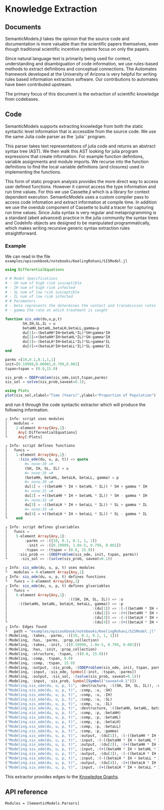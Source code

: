 # Knowledge Extraction 

## Documents

SemanticModels.jl takes the opinion that the source code and documentation is more valuable than the scientific papers
themselves, even though traditional scientific incentive systems focus on only the papers.

Since natural language text is primarily being used for context, understanding and disambiguation of code information,
we use rules-based methods to extract definitions and conceptual connections. The Automates framework developed at the
University of Arizona is very helpful for writing rules based information extraction software. Our contributions to
automates have been contributed upstream.

The primary focus of this document is the extraction of scientific knowledge from codebases.

## Code

SemanticModels supports extracting knowledge from both the static syntactic level information that is accessible from
the source code. We use the same Julia code parser as the `julia`` program.

This parser takes text representations of julia code and returns an abstract syntax tree (AST).
We then walk this AST looking for julia program expressions that create information. For example function definitons,
variable assignments and module imports. We recurse into the function definitions to find the local variable definitions
(and closures) used in implementing the functions. 

This form of static program analysis provides the more direct way to access user defined functions. However it cannot
access the type information and run time values. For this we use Cassette.jl which is a library for context dependent
execution. SemanticModels uses a custom compiler pass to access code infomation and extract information at compile time.
In addition we use the overdub component of Cassette to build a tracer for capturing run time values. Since Julia syntax
is very regular and metaprogramming is a standard (abeit advanced) practice in the julia community the syntax trees and
CodeInfo objects are designed to be manipulated programmatically, which makes writing recursive generic syntax
extraction rules straightforward.

### Example

We can read in the file `examples/epicookbook/notebooks/KeelingRohani/SISModel.jl`

```julia
using DifferentialEquations

# # Model Specifications
# - SH num of high risk susceptible
# - IH num of high risk infected 
# - SL num of low risk susceptible
# - IL num of low risk infected
# # Parameters
# - beta represents the determines the contact and transmission rates
# - gamma the rate at which treatment is sought

function sis_ode(du,u,p,t)
        SH,IH,SL,IL = u
        betaHH,betaHL,betaLH,betaLL,gamma=p
        du[1]=-(betaHH*IH+betaHL*IL)*SH+gamma*IH
        du[2]=+(betaHH*IH+betaHL*IL)*SH-gamma*IH
        du[3]=-(betaLH*IH+betaLL*IL)*SL+gamma*IL
        du[4]=+(betaLH*IH+betaLL*IL)*SL-gamma*IL
end

parms =[10,0.1,0.1,1,1]
init=[0.19999,0.00001,0.799,0.001]
tspan=tspan = (0.0,15.0)

sis_prob = ODEProblem(sis_ode,init,tspan,parms)
sis_sol = solve(sis_prob,saveat=0.1);

using Plots
plot(sis_sol,xlabel="Time (Years)",ylabel="Proportion of Population")
```

and run it through the code syntactic extractor which will produce the following information.


```julia
┌ Info: script uses modules
│   modules =
│    2-element Array{Any,1}:
│     Any[:DifferentialEquations]
└     Any[:Plots]

┌ Info: script defines functions
│   funcs =
│    1-element Array{Any,1}:
│     :(sis_ode(du, u, p, t)) => quote
│        #= none:28 =#
│        (SH, IH, SL, IL) = u
│        #= none:29 =#
│        (betaHH, betaHL, betaLH, betaLL, gamma) = p
│        #= none:30 =#
│        du[1] = -((betaHH * IH + betaHL * IL)) * SH + gamma * IH
│        #= none:31 =#
│        du[2] = +((betaHH * IH + betaHL * IL)) * SH - gamma * IH
│        #= none:32 =#
│        du[3] = -((betaLH * IH + betaLL * IL)) * SL + gamma * IL
│        #= none:33 =#
│        du[4] = +((betaLH * IH + betaLL * IL)) * SL - gamma * IL
└    end

┌ Info: script defines glvariables
│   funcs =
│    5-element Array{Any,1}:
│        :parms => :([10, 0.1, 0.1, 1, 1])
│         :init => :([0.19999, 1.0e-5, 0.799, 0.001])
│        :tspan => :(tspan = (0.0, 15.0))
│     :sis_prob => :(ODEProblem(sis_ode, init, tspan, parms))
└      :sis_sol => :(solve(sis_prob, saveat=0.1))

┌ Info: sis_ode(du, u, p, t) uses modules
└   modules = 0-element Array{Any,1}
┌ Info: sis_ode(du, u, p, t) defines functions
└   funcs = 0-element Array{Any,1}
┌ Info: sis_ode(du, u, p, t) defines glvariables
│   funcs =
│    6-element Array{Any,1}:
│                            :((SH, IH, SL, IL)) => :u
│     :((betaHH, betaHL, betaLH, betaLL, gamma)) => :p
│                                       :(du[1]) => :(-((betaHH * IH + betaHL * IL)) * SH + gamma * IH)
│                                       :(du[2]) => :(+((betaHH * IH + betaHL * IL)) * SH - gamma * IH)
│                                       :(du[3]) => :(-((betaLH * IH + betaLL * IL)) * SL + gamma * IL)
└                                       :(du[4]) => :(+((betaLH * IH + betaLL * IL)) * SL - gamma * IL)
┌ Info: Edges found
└   path = "examples/epicookbook/notebooks/KeelingRohani/SISModel.jl"
(:Modeling, :takes, :parms, :([10, 0.1, 0.1, 1, 1]))
(:Modeling, :has, :parms, :prop_collection)
(:Modeling, :takes, :init, :([0.19999, 1.0e-5, 0.799, 0.001]))
(:Modeling, :has, :init, :prop_collection)
(:Modeling, :structure, :tspan, :((0.0, 15.0)))
(:Modeling, :comp, :tspan, 0.0)
(:Modeling, :comp, :tspan, 15.0)
(:Modeling, :output, :sis_prob, :(ODEProblem(sis_ode, init, tspan, parms)))
(:Modeling, :input, :sis_ode, Symbol[:init, :tspan, :parms])
(:Modeling, :output, :sis_sol, :(solve(sis_prob, saveat=0.1)))
(:Modeling, :input, :sis_prob, Symbol[Symbol("saveat=0.1")])
("Modeling.sis_ode(du, u, p, t)", :destructure, :((SH, IH, SL, IL)), :u)
("Modeling.sis_ode(du, u, p, t)", :comp, :u, :SH)
("Modeling.sis_ode(du, u, p, t)", :comp, :u, :IH)
("Modeling.sis_ode(du, u, p, t)", :comp, :u, :SL)
("Modeling.sis_ode(du, u, p, t)", :comp, :u, :IL)
("Modeling.sis_ode(du, u, p, t)", :destructure, :((betaHH, betaHL, betaLH, betaLL, gamma)), :p)
("Modeling.sis_ode(du, u, p, t)", :comp, :p, :betaHH)
("Modeling.sis_ode(du, u, p, t)", :comp, :p, :betaHL)
("Modeling.sis_ode(du, u, p, t)", :comp, :p, :betaLH)
("Modeling.sis_ode(du, u, p, t)", :comp, :p, :betaLL)
("Modeling.sis_ode(du, u, p, t)", :comp, :p, :gamma)
("Modeling.sis_ode(du, u, p, t)", :output, :(du[1]), :(-((betaHH * IH + betaHL * IL)) * SH + gamma * IH))
("Modeling.sis_ode(du, u, p, t)", :input, :(-((betaHH * IH + betaHL * IL)) * SH), Symbol[Symbol("gamma * IH")])
("Modeling.sis_ode(du, u, p, t)", :output, :(du[2]), :(+((betaHH * IH + betaHL * IL)) * SH - gamma * IH))
("Modeling.sis_ode(du, u, p, t)", :input, :(+((betaHH * IH + betaHL * IL)) * SH), Symbol[Symbol("gamma * IH")])
("Modeling.sis_ode(du, u, p, t)", :output, :(du[3]), :(-((betaLH * IH + betaLL * IL)) * SL + gamma * IL))
("Modeling.sis_ode(du, u, p, t)", :input, :(-((betaLH * IH + betaLL * IL)) * SL), Symbol[Symbol("gamma * IL")])
("Modeling.sis_ode(du, u, p, t)", :output, :(du[4]), :(+((betaLH * IH + betaLL * IL)) * SL - gamma * IL))
("Modeling.sis_ode(du, u, p, t)", :input, :(+((betaLH * IH + betaLL * IL)) * SL), Symbol[Symbol("gamma * IL")])
```

This extractor provides edges to the [Knowledge Graphs](@ref).


## API reference

```@autodocs
Modules = [SemanticModels.Parsers]
```
